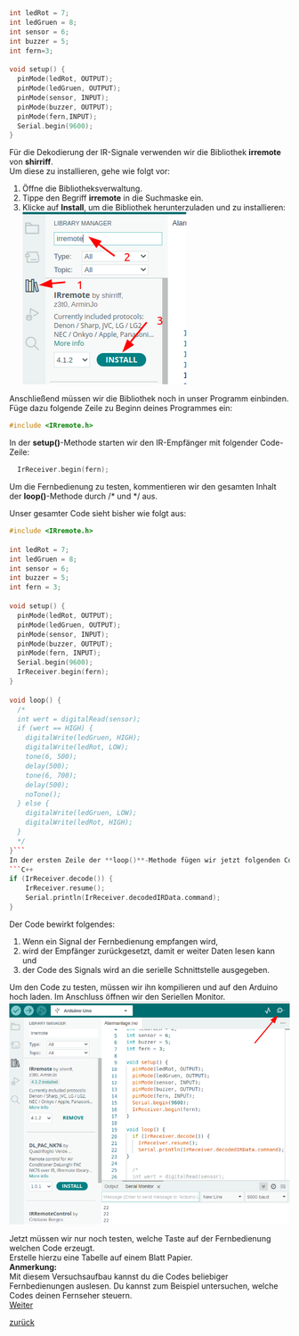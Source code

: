  <link rel="stylesheet" href="https://hi2272.github.io/StyleMD.css">


```C++
int ledRot = 7;
int ledGruen = 8;
int sensor = 6;
int buzzer = 5;
int fern=3;

void setup() {
  pinMode(ledRot, OUTPUT);
  pinMode(ledGruen, OUTPUT);
  pinMode(sensor, INPUT);
  pinMode(buzzer, OUTPUT);
  pinMode(fern,INPUT);
  Serial.begin(9600);
}
```
Für die Dekodierung der IR-Signale verwenden wir die Bibliothek **irremote** von **shirriff**.  
Um diese zu installieren, gehe wie folgt vor:  
1. Öffne die Bibliotheksverwaltung.
2. Tippe den Begriff **irremote** in die Suchmaske ein.
3. Klicke auf **Install**, um die Bibliothek herunterzuladen und zu installieren:  
   ![Alt text](sc2.png)  

Anschließend müssen wir die Bibliothek noch in unser Programm einbinden. Füge dazu folgende Zeile zu Beginn deines Programmes ein:  
```C++
#include <IRremote.h>
```
In der **setup()**-Methode starten wir den IR-Empfänger mit folgender Code-Zeile:  
```C++
  IrReceiver.begin(fern);
```

Um die Fernbedienung zu testen, kommentieren wir den gesamten Inhalt der **loop()**-Methode durch /* und */ aus.


Unser gesamter Code sieht bisher wie folgt aus:
```C++
#include <IRremote.h>

int ledRot = 7;
int ledGruen = 8;
int sensor = 6;
int buzzer = 5;
int fern = 3;

void setup() {
  pinMode(ledRot, OUTPUT);
  pinMode(ledGruen, OUTPUT);
  pinMode(sensor, INPUT);
  pinMode(buzzer, OUTPUT);
  pinMode(fern, INPUT);
  Serial.begin(9600);
  IrReceiver.begin(fern);
}

void loop() {
  /*
  int wert = digitalRead(sensor);
  if (wert == HIGH) {
    digitalWrite(ledGruen, HIGH);
    digitalWrite(ledRot, LOW);
    tone(6, 500);
    delay(500);
    tone(6, 700);
    delay(500);
    noTone();
  } else {
    digitalWrite(ledGruen, LOW);
    digitalWrite(ledRot, HIGH);
  }
  */
}```
In der ersten Zeile der **loop()**-Methode fügen wir jetzt folgenden Code-Block ein:  
```C++
if (IrReceiver.decode()) {
    IrReceiver.resume();
    Serial.println(IrReceiver.decodedIRData.command);
}
```
Der Code bewirkt folgendes:
1. Wenn ein Signal der Fernbedienung empfangen wird,
2. wird der Empfänger zurückgesetzt, damit er weiter Daten lesen kann und
3. der Code des Signals wird an die serielle Schnittstelle ausgegeben.  
     
Um den Code zu testen, müssen wir ihn kompilieren und auf den Arduino hoch laden. Im Anschluss öffnen wir den Seriellen Monitor.
![Alt text](sc3.png)  

Jetzt müssen wir nur noch testen, welche Taste auf der Fernbedienung welchen Code erzeugt.  
Erstelle hierzu eine Tabelle auf einem Blatt Papier.  
**Anmerkung:**  
Mit diesem Versuchsaufbau kannst du die Codes beliebiger Fernbedienungen auslesen. Du kannst zum Beispiel untersuchen, welche Codes deinen Fernseher steuern.  
[Weiter](loesung2.html)  



[zurück](../index.html)